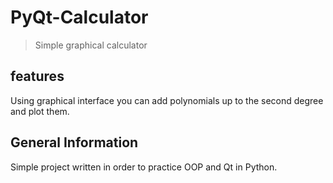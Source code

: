 # PyQt-Calculator
> Simple graphical calculator
 ## features
Using graphical interface you can add polynomials up to the second degree and plot them.
 ## General Information
Simple project written in order to practice OOP and Qt in Python.
